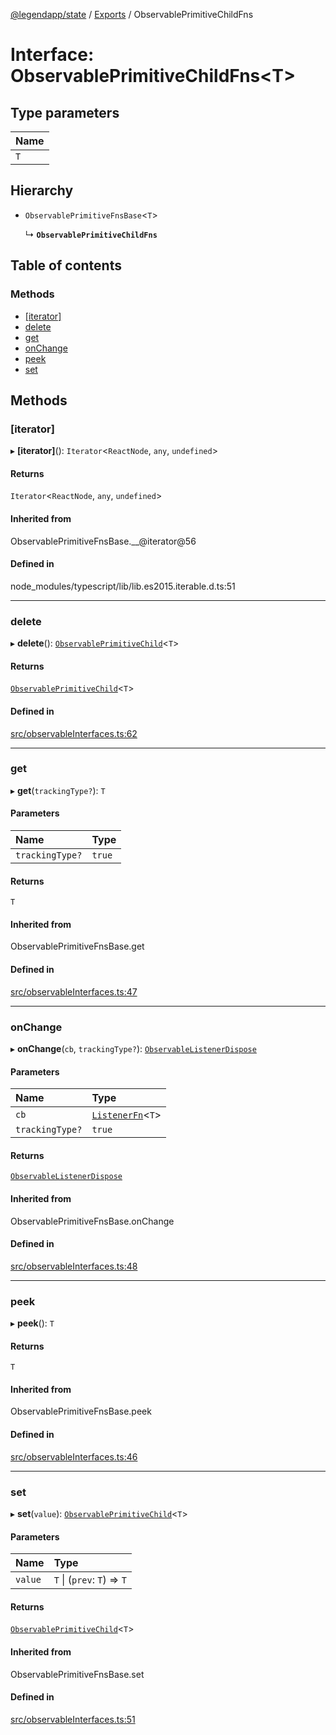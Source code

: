 [@legendapp/state](../README.md) / [Exports](../modules.md) / ObservablePrimitiveChildFns

# Interface: ObservablePrimitiveChildFns<T\>

## Type parameters

| Name |
| :------ |
| `T` |

## Hierarchy

- `ObservablePrimitiveFnsBase`<`T`\>

  ↳ **`ObservablePrimitiveChildFns`**

## Table of contents

### Methods

- [[iterator]](ObservablePrimitiveChildFns.md#[iterator])
- [delete](ObservablePrimitiveChildFns.md#delete)
- [get](ObservablePrimitiveChildFns.md#get)
- [onChange](ObservablePrimitiveChildFns.md#onchange)
- [peek](ObservablePrimitiveChildFns.md#peek)
- [set](ObservablePrimitiveChildFns.md#set)

## Methods

### [iterator]

▸ **[iterator]**(): `Iterator`<`ReactNode`, `any`, `undefined`\>

#### Returns

`Iterator`<`ReactNode`, `any`, `undefined`\>

#### Inherited from

ObservablePrimitiveFnsBase.\_\_@iterator@56

#### Defined in

node_modules/typescript/lib/lib.es2015.iterable.d.ts:51

___

### delete

▸ **delete**(): [`ObservablePrimitiveChild`](../modules.md#observableprimitivechild)<`T`\>

#### Returns

[`ObservablePrimitiveChild`](../modules.md#observableprimitivechild)<`T`\>

#### Defined in

[src/observableInterfaces.ts:62](https://github.com/matthewmturner/legend-state/blob/69a8199/src/observableInterfaces.ts#L62)

___

### get

▸ **get**(`trackingType?`): `T`

#### Parameters

| Name | Type |
| :------ | :------ |
| `trackingType?` | ``true`` |

#### Returns

`T`

#### Inherited from

ObservablePrimitiveFnsBase.get

#### Defined in

[src/observableInterfaces.ts:47](https://github.com/matthewmturner/legend-state/blob/69a8199/src/observableInterfaces.ts#L47)

___

### onChange

▸ **onChange**(`cb`, `trackingType?`): [`ObservableListenerDispose`](../modules.md#observablelistenerdispose)

#### Parameters

| Name | Type |
| :------ | :------ |
| `cb` | [`ListenerFn`](../modules.md#listenerfn)<`T`\> |
| `trackingType?` | ``true`` |

#### Returns

[`ObservableListenerDispose`](../modules.md#observablelistenerdispose)

#### Inherited from

ObservablePrimitiveFnsBase.onChange

#### Defined in

[src/observableInterfaces.ts:48](https://github.com/matthewmturner/legend-state/blob/69a8199/src/observableInterfaces.ts#L48)

___

### peek

▸ **peek**(): `T`

#### Returns

`T`

#### Inherited from

ObservablePrimitiveFnsBase.peek

#### Defined in

[src/observableInterfaces.ts:46](https://github.com/matthewmturner/legend-state/blob/69a8199/src/observableInterfaces.ts#L46)

___

### set

▸ **set**(`value`): [`ObservablePrimitiveChild`](../modules.md#observableprimitivechild)<`T`\>

#### Parameters

| Name | Type |
| :------ | :------ |
| `value` | `T` \| (`prev`: `T`) => `T` |

#### Returns

[`ObservablePrimitiveChild`](../modules.md#observableprimitivechild)<`T`\>

#### Inherited from

ObservablePrimitiveFnsBase.set

#### Defined in

[src/observableInterfaces.ts:51](https://github.com/matthewmturner/legend-state/blob/69a8199/src/observableInterfaces.ts#L51)
